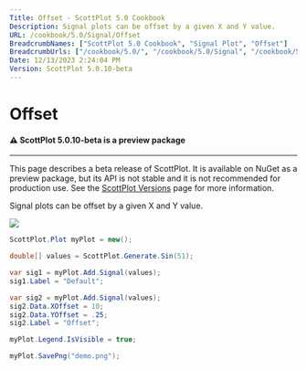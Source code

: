 ```yaml
---
Title: Offset - ScottPlot 5.0 Cookbook
Description: Signal plots can be offset by a given X and Y value.
URL: /cookbook/5.0/Signal/Offset
BreadcrumbNames: ["ScottPlot 5.0 Cookbook", "Signal Plot", "Offset"]
BreadcrumbUrls: ["/cookbook/5.0/", "/cookbook/5.0/Signal", "/cookbook/5.0/Signal/Offset"]
Date: 12/13/2023 2:24:04 PM
Version: ScottPlot 5.0.10-beta
---
```


# Offset



<div class='alert alert-warning' role='alert'><h4 class='alert-heading py-0 my-0'>⚠️ ScottPlot 5.0.10-beta is a preview package</h4><hr /><p class='mb-0'><span class='fw-semibold'>This page describes a beta release of ScottPlot.</span> It is available on NuGet as a preview package, but its API is not stable and it is not recommended for production use. See the <a href='https://scottplot.net/versions/'>ScottPlot Versions</a> page for more information. </p></div>



Signal plots can be offset by a given X and Y value.

[![](/cookbook/5.0/images/Offset.png)](/cookbook/5.0/images/Offset.png)

```cs
ScottPlot.Plot myPlot = new();

double[] values = ScottPlot.Generate.Sin(51);

var sig1 = myPlot.Add.Signal(values);
sig1.Label = "Default";

var sig2 = myPlot.Add.Signal(values);
sig2.Data.XOffset = 10;
sig2.Data.YOffset = .25;
sig2.Label = "Offset";

myPlot.Legend.IsVisible = true;

myPlot.SavePng("demo.png");

```

